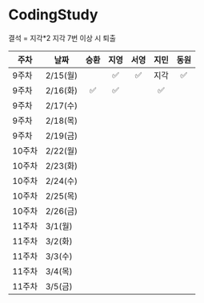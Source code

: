 # CodingStudy
결석 = 지각*2
지각 7번 이상 시 퇴출

|주차|날짜|승환|지영|서영|지민|동원|
|--------|--------|:-------:|:-------:|:-------:|:-------:|:-------:|
|9주차|2/15(월)|| ✅| ✅|지각| ✅|
|9주차|2/16(화)| ✅| ✅|| ✅||
|9주차|2/17(수)||||||
|9주차|2/18(목)||||||
|9주차|2/19(금)||||||
|10주차|2/22(월)||||||
|10주차|2/23(화)||||||
|10주차|2/24(수)||||||
|10주차|2/25(목)||||||
|10주차|2/26(금)||||||
|11주차|3/1(월)||||||
|11주차|3/2(화)||||||
|11주차|3/3(수)||||||
|11주차|3/4(목)||||||
|11주차|3/5(금)||||||
